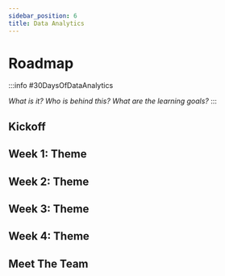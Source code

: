 ```yaml
---
sidebar_position: 6
title: Data Analytics 
---
```


# Roadmap

:::info #30DaysOfDataAnalytics

_What is it? Who is behind this? What are the learning goals?_
:::

## Kickoff 

## Week 1: Theme

## Week 2: Theme

## Week 3: Theme

## Week 4: Theme

## Meet The Team
